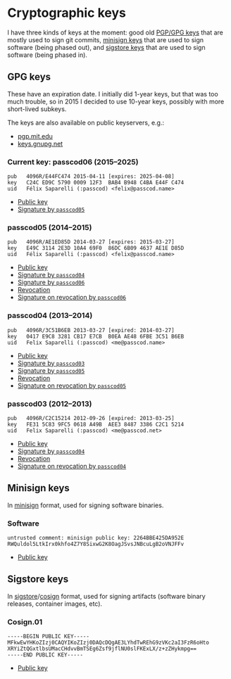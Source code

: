 # Cryptographic keys

I have three kinds of keys at the moment: good old [PGP/GPG keys](#gpg-keys) that are mostly used to
sign git commits, [minisign keys](#minisign-keys) that are used to sign software (being phased out),
and [sigstore keys](#sigstore-keys) that are used to sign software (being phased in).

## GPG keys

These have an expiration date. I initially did 1-year keys, but that was too much trouble, so in
2015 I decided to use 10-year keys, possibly with more short-lived subkeys.

The keys are also available on public keyservers, e.g.:
- [pgp.mit.edu](http://pgp.mit.edu:11371/pks/lookup?search=passcod&op=vindex&fingerprint=on&exact=on)
- [keys.gnupg.net](http://keys.gnupg.net/pks/lookup?search=passcod&op=vindex&fingerprint=on&exact=on)

### Current key: passcod06 (2015–2025)

```text
pub   4096R/E44FC474 2015-04-11 [expires: 2025-04-08]
key   C24C ED9C 5790 0009 12F3  BAB4 B948 C4BA E44F C474
uid   Félix Saparelli (:passcod) <felix@passcod.name>
```

- [Public key](keys/passcod06.asc)
- [Signature by `passcod05`](keys/passcod06.asc.05.sig)

### passcod05 (2014–2015)

```text
pub   4096R/AE1ED85D 2014-03-27 [expires: 2015-03-27]
key   E49C 3114 2E3D 10A4 69F0  86DC 6B09 4637 AE1E D85D
uid   Félix Saparelli (:passcod) <felix@passcod.name>
```

- [Public key](keys/passcod05.asc)
- [Signature by `passcod04`](keys/passcod05.asc.04.sig)
- [Signature by `passcod06`](keys/passcod05.asc.06.sig)
- [Revocation](keys/passcod05.revok)
- [Signature on revocation by `passcod06`](keys/passcod05.revok.06.sig)

### passcod04 (2013–2014)

```text
pub   4096R/3C51B6EB 2013-03-27 [expired: 2014-03-27]
key   0417 E9C8 3281 CB17 E7CB  B0EA AE48 6FBE 3C51 B6EB
uid   Felix Saparelli (:passcod) <me@passcod.name>
```

- [Public key](keys/passcod04.asc)
- [Signature by `passcod03`](keys/passcod04.asc.03.sig)
- [Signature by `passcod05`](keys/passcod04.asc.05.sig)
- [Revocation](keys/passcod04.revok)
- [Signature on revocation by `passcod05`](keys/passcod04.revok.05.sig)

### passcod03 (2012–2013)

```text
pub   4096R/C2C15214 2012-09-26 [expired: 2013-03-25]
key   FE31 5C83 9FC5 0618 A49B  AEE3 8487 3386 C2C1 5214
uid   Felix Saparelli (:passcod) <me@passcod.net>
```

- [Public key](keys/passcod03.asc)
- [Signature by `passcod04`](keys/passcod03.asc.04.sig)
- [Revocation](keys/passcod03.revok)
- [Signature on revocation by `passcod04`](keys/passcod03.revok.04.sig)


## Minisign keys

In [minisign](https://github.com/jedisct1/minisign) format, used for signing software binaries.

### Software

```text
untrusted comment: minisign public key: 2264BBE425DA952E
RWQuldol5LtkIrx0khfo4Z7Y8SixwG2K8OagJSvsJNBcuLgB2oVNJFFv
```

- [Public key](keys/software.pub)


## Sigstore keys

In [sigstore](https://www.sigstore.dev)/[cosign](https://github.com/sigstore/cosign) format, used
for signing artifacts (software binary releases, container images, etc).

### Cosign.01

```text
-----BEGIN PUBLIC KEY-----
MFkwEwYHKoZIzj0CAQYIKoZIzj0DAQcDQgAE3LYhdTwREhG9zVKc2aI3FzR6oHto
XRYiZtQGxtlbsUMacCHdvvBmTSEg6Zsf9jflNU0slFKExLX/z+zZHykmpg==
-----END PUBLIC KEY-----
```

- [Public key](keys/cosign.01.pub)
